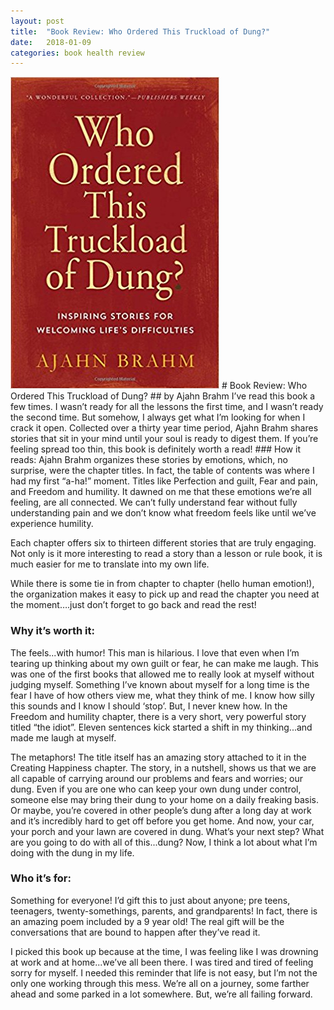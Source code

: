 ```yaml
---
layout: post
title:  "Book Review: Who Ordered This Truckload of Dung?"
date:   2018-01-09
categories: book health review
---
```

<img class="bookimg" src="/assets/img/whoorderedthistruckloadofdung.jpg"/>
# Book Review: Who Ordered This Truckload of Dung?
##  by Ajahn Brahm
I’ve read this book a few times. I wasn’t ready for all the lessons the first time, and I wasn’t ready the second time. But somehow, I always get what I’m looking for when I crack it open. Collected over a thirty year time period, Ajahn Brahm shares stories that sit in your mind until your soul is ready to digest them. If you’re feeling spread too thin, this book is definitely worth a read! 
### How it reads: 
Ajahn Brahm organizes these stories by emotions, which, no surprise, were the chapter titles. In fact, the table of contents was where I had my first “a-ha!” moment. Titles like Perfection and guilt, Fear and pain, and Freedom and humility. It dawned on me that these emotions we’re all feeling, are all connected. We can’t fully understand fear without fully understanding pain and we don’t know what freedom feels like until we’ve experience humility.

Each chapter offers six to thirteen different stories that are truly engaging. Not only is it more interesting to read a story than a lesson or rule book, it is much easier for me to translate into my own life. 

While there is some tie in from chapter to chapter (hello human emotion!), the organization makes it easy to pick up and read the chapter you need at the moment….just don’t forget to go back and read the rest!
### Why it’s worth it: 
The feels...with humor! This man is hilarious. I love that even when I’m tearing up thinking about my own guilt or fear, he can make me laugh. This was one of the first books that allowed me to really look at myself without judging myself. Something I’ve known about myself for a long time is the fear I have of how others view me, what they think of me. I know how silly this sounds and I know I should ‘stop’. But, I never knew how. In the Freedom and humility chapter, there is a very short, very powerful story titled “the idiot”. Eleven sentences kick started a shift in my thinking...and made me laugh at myself.

The metaphors! The title itself has an amazing story attached to it in the Creating Happiness chapter. The story, in a nutshell, shows us that we are all capable of carrying around our problems and fears and worries; our dung. Even if you are one who can keep your own dung under control, someone else may bring their dung to your home on a daily freaking basis.  Or maybe, you’re covered in other people’s dung after a long day at work and it’s incredibly hard to get off before you get home. And now, your car, your porch and your lawn are covered in dung. What’s your next step? What are you going to do with all of this...dung? Now, I think a lot about what I’m doing with the dung in my life.
### Who it’s for: 
Something for everyone! I’d gift this to just about anyone; pre teens, teenagers, twenty-somethings, parents, and grandparents! In fact, there is an amazing poem included by a 9 year old! The real gift will be the conversations that are bound to happen after they’ve read it.

I picked this book up because at the time, I was feeling like I was drowning at work and at home...we’ve all been there. I was tired and tired of feeling sorry for myself. I needed this reminder that life is not easy, but I’m not the only one working through this mess. We’re all on a journey, some farther ahead and some parked in a lot somewhere. But, we’re all failing forward. 
